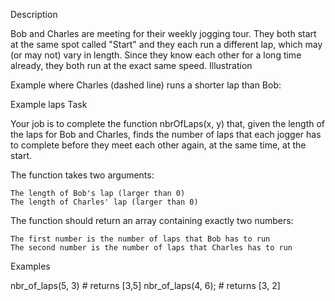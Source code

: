 Description

Bob and Charles are meeting for their weekly jogging tour. They both start at the same spot called "Start" and they each run a different lap, which may (or may not) vary in length. Since they know each other for a long time already, they both run at the exact same speed.
Illustration

Example where Charles (dashed line) runs a shorter lap than Bob:

Example laps
Task

Your job is to complete the function nbrOfLaps(x, y) that, given the length of the laps for Bob and Charles, finds the number of laps that each jogger has to complete before they meet each other again, at the same time, at the start.

The function takes two arguments:

    The length of Bob's lap (larger than 0)
    The length of Charles' lap (larger than 0)

The function should return an array containing exactly two numbers:

    The first number is the number of laps that Bob has to run
    The second number is the number of laps that Charles has to run

Examples

nbr_of_laps(5, 3) # returns [3,5]
nbr_of_laps(4, 6); # returns [3, 2]